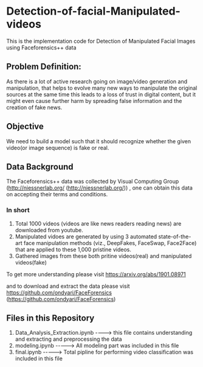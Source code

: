 # Detection-of-facial-Manipulated-videos
This is the implementation code for Detection of Manipulated Facial Images using Faceforensics++ data


## Problem Definition:
As there is a lot of active research going on image/video generation and manipulation, that helps to evolve many new ways to manipulate the original sources at the same time this leads to a loss of trust in digital content, but it might even cause further harm by spreading false information and the creation of fake news.

## Objective
We need to build a model such that it should recognize whether the given video(or image sequence) is fake or real.


## Data Background

The Faceforensics++ data was collected by Visual Computing Group (http://niessnerlab.org/ (http://niessnerlab.org/)) , one can obtain this data on accepting their terms and conditions. 

  ### In short
1. Total 1000 videos (videos are like news readers reading news) are downloaded from youtube. 
2. Manipulated vidoes are generated by using 3 automated state-of-the-art face manipulation methods (viz., DeepFakes, FaceSwap, Face2Face) that are applied to these 1,000 pristine videos. 
3. Gathered images from these both pritine videos(real) and manipulated videos(fake)

To get more understanding please visit https://arxiv.org/abs/1901.08971

and to download and extract the data please visit https://github.com/ondyari/FaceForensics (https://github.com/ondyari/FaceForensics)

## Files in this Repository 
1. Data_Analysis_Extraction.ipynb ----> this file contains understanding and extracting and preprocessing the data
2. modeling.ipynb -----> All modeling part was included in this file 
3. final.ipynb -----> Total pipline for performing video classification was included in this file 
